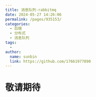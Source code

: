```yaml
---
title: 消息队列-rabbitmq
date: 2024-05-27 14:26:06
permalink: /pages/935153/
categories:
  - 后端
  - 分布式
  - 消息队列
tags:
  - 
author: 
  name: sunbin
  link: https://github.com/17661977890
---
```

# 敬请期待